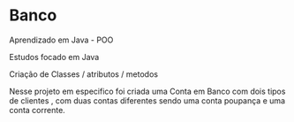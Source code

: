 # Banco
Aprendizado em Java - POO

Estudos focado em Java

Criação de Classes / atributos  / metodos

Nesse projeto em especifico foi criada uma Conta em Banco com dois tipos de clientes , com duas contas diferentes sendo uma conta poupança e uma conta corrente.
